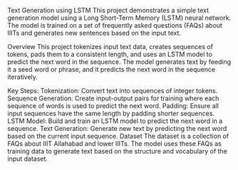 Text Generation using LSTM
This project demonstrates a simple text generation model using a Long Short-Term Memory (LSTM) neural network. The model is trained on a set of frequently asked questions (FAQs) about IIITs and generates new sentences based on the input text.

Overview
This project tokenizes input text data, creates sequences of tokens, pads them to a consistent length, and uses an LSTM model to predict the next word in the sequence. The model generates text by feeding it a seed word or phrase, and it predicts the next word in the sequence iteratively.

Key Steps:
Tokenization: Convert text into sequences of integer tokens.
Sequence Generation: Create input-output pairs for training where each sequence of words is used to predict the next word.
Padding: Ensure all input sequences have the same length by padding shorter sequences.
LSTM Model: Build and train an LSTM model to predict the next word in a sequence.
Text Generation: Generate new text by predicting the next word based on the current input sequence.
Dataset
The dataset is a collection of FAQs about IIIT Allahabad and lower IIITs. The model uses these FAQs as training data to generate text based on the structure and vocabulary of the input dataset.

